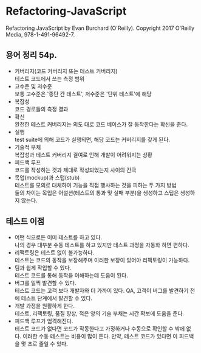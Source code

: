 # Refactoring-JavaScript

Refactoring JavaScript by Evan Burchard (O'Reilly). Copyright 2017 O'Reilly Media, 978-1-491-96492-7.

## 용어 정리 54p.

- 커버리지(코드 커버리지 또는 테스트 커버리지)  
  테스트 코드에서 쓰는 측정 범위
- 고수준 및 저수준  
  보통 고수준은 '종단 간 테스트', 저수준은 '단위 테스트'에 해당
- 복잡성  
  코드 경로들의 측정 결과
- 확신  
  완전한 테스트 커버리지는 의도 대로 코드 베이스가 잘 동작한다는 확신을 준다.
- 실행  
  test suite에 의해 코드가 실행되면, 해당 코드는 커버리지를 갖게 된다.
- 기술적 부채  
  복잡성과 테스트 커버리지 결여로 인해 개발이 어려워지는 상황
- 피드백 루프  
  코드를 작성하는 것과 제대로 작성되었는지 사이의 간극
- 목업(mockup)과 스텁(stub)  
  테스트를 모의로 대체하여 기능을 직접 행사하는 것을 피하는 두 가지 방법  
  둘의 차이는 목업은 어설션(테스트의 통과 및 실패 부분)을 생성하고 스텁은 생성하지 않는다.

## 테스트 이점

- 어떤 식으로든 이미 테스트를 하고 있다.  
  나의 경우 대부분 수동 테스트를 하고 있지만 테스트 과정을 자동화 하면 편하다.
- 리팩토링은 테스트 없이 불가능하다.  
  테스트는 코드의 동작을 보장해주며 이러한 보장이 있어야 리팩토링이 가능하다.
- 팀과 쉽게 작업할 수 있다.  
  테스트 코드를 통해 동작을 이해하는데 도움이 된다.
- 버그를 일찍 발견할 수 있다.  
  테스트 코드는 고객 보다 개발자와 더 가까이 있다. QA, 고객이 버그를 발견하기 전에 테스트 단계에서 발견할 수 있다.
- 개발 과정을 원활하게 한다.  
  테스트, 리팩토링, 품질 향상, 적은 양의 기술 부채는 시간 확보에 도움을 준다.
- 피드백 루프가 엄격해진다.  
  테스트 코드가 없다면 코드가 작동한다고 가정하거나 수동으로 확인할 수 밖에 없다. 이러한 수동 테스트는 비용이 많이 든다. 만약, 테스트 코드가 있다면 이 피드백을 몇 초로 줄일 수 있다.
